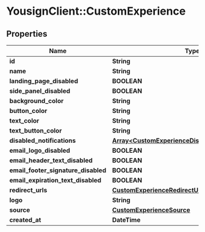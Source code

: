 # YousignClient::CustomExperience

## Properties
Name | Type | Description | Notes
------------ | ------------- | ------------- | -------------
**id** | **String** |  | 
**name** | **String** |  | [optional] 
**landing_page_disabled** | **BOOLEAN** |  | 
**side_panel_disabled** | **BOOLEAN** |  | 
**background_color** | **String** |  | 
**button_color** | **String** |  | 
**text_color** | **String** |  | 
**text_button_color** | **String** |  | 
**disabled_notifications** | [**Array&lt;CustomExperienceDisabledNotificationsType&gt;**](CustomExperienceDisabledNotificationsType.md) |  | 
**email_logo_disabled** | **BOOLEAN** |  | 
**email_header_text_disabled** | **BOOLEAN** |  | 
**email_footer_signature_disabled** | **BOOLEAN** |  | 
**email_expiration_text_disabled** | **BOOLEAN** |  | 
**redirect_urls** | [**CustomExperienceRedirectUrls**](CustomExperienceRedirectUrls.md) |  | 
**logo** | **String** |  | 
**source** | [**CustomExperienceSource**](CustomExperienceSource.md) |  | 
**created_at** | **DateTime** |  | 

